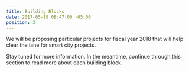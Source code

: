 ```yaml
---
title: Building Blocks
date: 2017-05-19 08:47:00 -05:00
position: 3
---
```


We will be proposing particular projects for fiscal year 2018 that will help clear the lane for smart city projects. 

Stay tuned for more information. In the meantime, continue through this section to read more about each building block.